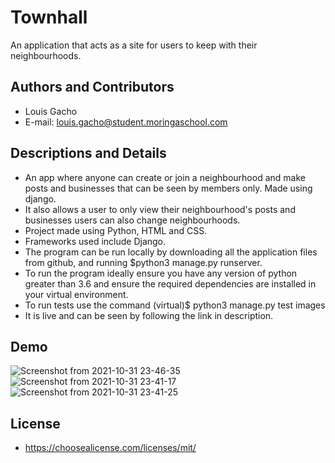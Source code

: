 # Townhall
An application that acts as a site for users to keep with their neighbourhoods.
  
## Authors and Contributors
- Louis Gacho  
- E-mail: louis.gacho@student.moringaschool.com  
## Descriptions and Details
- An app where anyone can create or join a neighbourhood and make posts and businesses that can be seen by members only. Made using django.   
- It also allows a user to only view their neighbourhood's posts and businesses users can also change neighbourhoods.      
- Project made using Python, HTML and CSS.    
- Frameworks used include Django.   
- The program can be run locally by downloading all the application files from github, and running $python3 manage.py runserver.      
- To run the program ideally ensure you have any version of python greater than 3.6 and ensure the required dependencies are installed in your virtual environment.   
- To run tests use the command (virtual)$ python3 manage.py test images   
- It is live and can be seen by following the link in description.  

## Demo
  ![Screenshot from 2021-10-31 23-46-35](https://user-images.githubusercontent.com/86976233/139601912-be31e40a-fb3e-4c4c-8742-b202c6cc7031.png)
  ![Screenshot from 2021-10-31 23-41-17](https://user-images.githubusercontent.com/86976233/139601914-a4db3863-b18b-4785-8a20-5555b9fddc83.png)  
  ![Screenshot from 2021-10-31 23-41-25](https://user-images.githubusercontent.com/86976233/139601919-eca9e28f-6ec4-4b30-b126-1b296c080e53.png)
## License
- https://choosealicense.com/licenses/mit/


